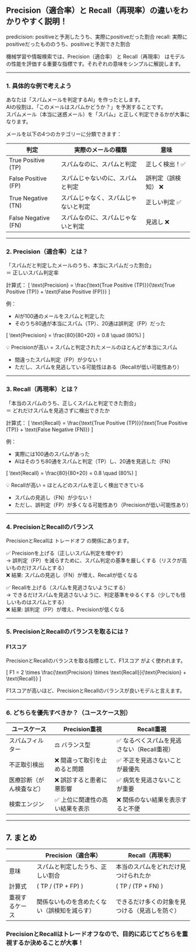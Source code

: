 ## Precision（適合率）と Recall（再現率）の違いをわかりやすく説明！
predicision: positiveと予測したうち、実際にpositiveだった割合
recall: 実際にpositiveだったもののうち、positiveと予測できた割合

機械学習や情報検索では、Precision（適合率） と Recall（再現率） はモデルの性能を評価する重要な指標です。それぞれの意味をシンプルに解説します。

---

### 1. 具体的な例で考えよう
あなたは「スパムメールを判定するAI」を作ったとします。  
AIの役割は、「このメールはスパムかどうか？」を予測することです。  
スパムメール（本当に迷惑メール）を「スパム」と正しく判定できるかが大事になります。

メールを以下の4つのカテゴリーに分類できます：

| 判定  | 実際のメールの種類 | 意味 |
|----------|--------------------|--------|
| True Positive (TP) | スパムなのに、スパムと判定 |  正しく検出！✅ |
| False Positive (FP) | スパムじゃないのに、スパムと判定 |  誤判定（誤検知） ❌ |
| True Negative (TN) | スパムじゃなく、スパムじゃないと判定 | 正しい判定 ✅ |
| False Negative (FN) | スパムなのに、スパムじゃないと判定 | 見逃し ❌ |

---

### 2. Precision（適合率）とは？
「スパムだと判定したメールのうち、本当にスパムだった割合」  
＝ 正しいスパム判定率

計算式：
\[
\text{Precision} = \frac{\text{True Positive (TP)}}{\text{True Positive (TP)} + \text{False Positive (FP)}}
\]

例：
- AIが100通のメールをスパムと判定した
- そのうち80通が本当にスパム（TP）、20通は誤判定（FP）だった

\[
\text{Precision} = \frac{80}{80+20} = 0.8 \quad (80\%)
\]

💡 Precisionが高い = スパムと判定されたメールのほとんどが本当にスパム
- 間違ったスパム判定（FP）が少ない！
- ただし、スパムを見逃している可能性はある（Recallが低い可能性あり）

---

### 3. Recall（再現率）とは？
「本当のスパムのうち、正しくスパムと判定できた割合」  
＝ どれだけスパムを見逃さずに検出できたか

計算式：
\[
\text{Recall} = \frac{\text{True Positive (TP)}}{\text{True Positive (TP)} + \text{False Negative (FN)}}
\]

例：
- 実際には100通のスパムがあった
- AIはそのうち80通をスパムと判定（TP）し、20通を見逃した（FN）

\[
\text{Recall} = \frac{80}{80+20} = 0.8 \quad (80\%)
\]

💡 Recallが高い = ほとんどのスパムを正しく検出できている
- スパムの見逃し（FN）が少ない！
- ただし、誤判定（FP）が多くなる可能性あり（Precisionが低い可能性あり）

---

### 4. PrecisionとRecallのバランス
PrecisionとRecallは トレードオフ の関係にあります。

✅ Precisionを上げる（正しいスパム判定を増やす）  
→ 誤判定（FP）を減らすために、スパム判定の基準を厳しくする（リスクが高いものだけスパムとする）  
❌ 結果: スパムの見逃し（FN）が増え、Recallが低くなる

✅ Recallを上げる（スパムを見逃さないようにする）  
→ できるだけスパムを見逃さないように、判定基準をゆるくする（少しでも怪しいものはスパムとする）  
❌ 結果: 誤判定（FP）が増え、Precisionが低くなる

---

### 5. PrecisionとRecallのバランスを取るには？
#### F1スコア
PrecisionとRecallのバランスを取る指標として、F1スコア がよく使われます。

\[
F1 = 2 \times \frac{\text{Precision} \times \text{Recall}}{\text{Precision} + \text{Recall}}
\]

F1スコアが高いほど、PrecisionとRecallのバランスが良いモデルと言えます。

---

### 6. どちらを優先すべきか？（ユースケース別）
| ユースケース | Precision重視 | Recall重視 |
|---------------|-----------------|-----------------|
| スパムフィルター | ⚖️ バランス型 | ✅ なるべくスパムを見逃さない（Recall重視） |
| 不正取引検出 | ❌ 間違って取引を止めると問題 | ✅ 不正を見逃さないことが最優先 |
| 医療診断（がん検査など） | ❌ 誤診すると患者に悪影響 | ✅ 病気を見逃さないことが重要 |
| 検索エンジン | ✅ 上位に関連性の高い結果を表示 | ❌ 関係のない結果を表示すると不便 |

---

## 7. まとめ
|  | Precision（適合率） | Recall（再現率） |
|---|------------------|----------------|
| 意味 | スパムと判定したうち、正しい割合 | 本当のスパムをどれだけ見つけられたか |
| 計算式 | \( TP / (TP + FP) \) | \( TP / (TP + FN) \) |
| 重視するケース | 関係ないものを含めたくない（誤検知を減らす） | できるだけ多くの対象を見つける（見逃しを防ぐ） |

### PrecisionとRecallはトレードオフなので、目的に応じてどちらを重視するか決めることが大事！

